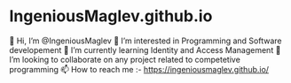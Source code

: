 # IngeniousMaglev.github.io

👋 Hi, I’m @IngeniousMaglev
👀 I’m interested in Programming and Software developement
🌱 I’m currently learning Identity and Access Management
💞️ I’m looking to collaborate on any project related to competetive programming
📫 How to reach me :- https://ingeniousmaglev.github.io/
